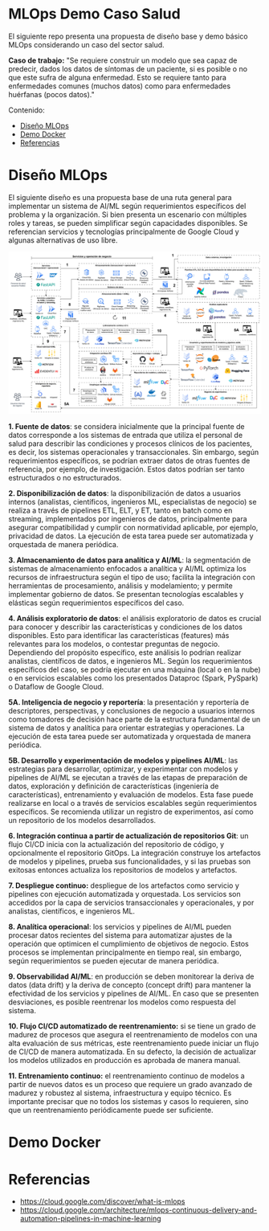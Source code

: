 # MLOps Demo Caso Salud

El siguiente repo presenta una propuesta de diseño base y demo básico MLOps considerando un caso del sector salud.

**Caso de trabajo:** "Se requiere construir un modelo que sea capaz de predecir, dados los datos de síntomas de un paciente, si es posible o no que este sufra de alguna enfermedad. Esto se requiere tanto para enfermedades comunes (muchos datos) como para enfermedades huérfanas (pocos datos)."

Contenido:
- [Diseño MLOps](#diseño-mlops)
- [Demo Docker](#demo-docker)
- [Referencias](#referencias)


# Diseño MLOps

El siguiente diseño es una propuesta base de una ruta general para implementar un sistema de AI/ML según requerimientos específicos del problema y la organización. Si bien presenta un escenario con múltiples roles y tareas, se pueden simplificar según capacidades disponibles. Se referencian servicios y tecnologías principalmente de Google Cloud y algunas alternativas de uso libre.

![](assets/images/diagrama-propuesta-base.jpg)

**1. Fuente de datos**: se considera inicialmente que la principal fuente de datos corresponde a los sistemas de entrada que utiliza el personal de salud para describir las condiciones y procesos clínicos de los pacientes, es decir, los sistemas operacionales y transaccionales. Sin embargo, según requerimientos específicos, se podrían extraer datos de otras fuentes de referencia, por ejemplo, de investigación. Estos datos podrían ser tanto estructurados o no estructurados.

**2. Disponibilización de datos**: la disponibilización de datos a usuarios internos (analistas, científicos, ingenieros ML, especialistas de negocio) se realiza a través de pipelines ETL, ELT, y ET, tanto en batch como en streaming, implementados por ingenieros de datos, principalmente para asegurar compatibilidad y cumplir con normatividad aplicable, por ejemplo, privacidad de datos. La ejecución de esta tarea puede ser automatizada y orquestada de manera periódica.

**3. Almacenamiento de datos para analítica y AI/ML**: la segmentación de sistemas de almacenamiento enfocados a analítica y AI/ML optimiza los recursos de infraestructura según el tipo de uso; facilita la integración con herramientas de procesamiento, análisis y modelamiento; y permite implementar gobierno de datos. Se presentan tecnologías escalables y elásticas según requerimientos específicos del caso.

**4. Análisis exploratorio de datos**: el análisis exploratorio de datos es crucial para conocer y describir las características y condiciones de los datos disponibles. Esto para identificar las características (features) más relevantes para los modelos, o contestar preguntas de negocio. Dependiendo del propósito específico, este análisis lo podrían realizar analistas, científicos de datos, e ingenieros ML. Según los requerimientos específicos del caso, se podría ejecutar en una máquina (local o en la nube) o en servicios escalables como los presentados Dataproc (Spark, PySpark) o Dataflow de Google Cloud.

**5A. Inteligencia de negocio y reportería**: la presentación y reportería de descriptores, perspectivas, y conclusiones de negocio a usuarios internos como tomadores de decisión hace parte de la estructura fundamental de un sistema de datos y analítica para orientar estrategias y operaciones. La ejecución de esta tarea puede ser automatizada y orquestada de manera periódica.

**5B. Desarrollo y experimentación de modelos y pipelines AI/ML**: las estrategias para desarrollar, optimizar, y experimentar con modelos y pipelines de AI/ML se ejecutan a través de las etapas de preparación de datos, exploración y definición de características (ingeniería de características), entrenamiento y evaluación de modelos. Esta fase puede realizarse en local o a través de servicios escalables según requerimientos específicos. Se recomienda utilizar un registro de experimentos, así como un repositorio de los modelos desarrollados.

**6. Integración continua a partir de actualización de repositorios Git**: un flujo CI/CD inicia con la actualización del repositorio de código, y opcionalmente el repositorio GitOps. La integración construye los artefactos de modelos y pipelines, prueba sus funcionalidades, y si las pruebas son exitosas entonces actualiza los repositorios de modelos y artefactos.

**7. Despliegue continuo:** despliegue de los artefactos como servicio y pipelines con ejecución automatizada y orquestada. Los servicios son accedidos por la capa de servicios transaccionales y operacionales, y por analistas, científicos, e ingenieros ML.

**8. Analítica operacional**: los servicios y pipelines de AI/ML pueden procesar datos recientes del sistema para automatizar ajustes de la operación que optimicen el cumplimiento de objetivos de negocio. Estos procesos se implementan principalmente en tiempo real, sin embargo, según requerimientos se pueden ejecutar de manera periódica.

**9. Observabilidad AI/ML**: en producción se deben monitorear la deriva de datos (data drift) y la deriva de concepto (concept drift) para mantener la efectividad de los servicios y pipelines de AI/ML. En caso que se presenten desviaciones, es posible reentrenar los modelos como respuesta del sistema.

**10. Flujo CI/CD automatizado de reentrenamiento:** si se tiene un grado de madurez de procesos que asegura el reentrenamiento de modelos con una alta evaluación de sus métricas, este reentrenamiento puede iniciar un flujo de CI/CD de manera automatizada. En su defecto, la decisión de actualizar los modelos utilizados en producción es aprobada de manera manual.

**11. Entrenamiento continuo:** el reentrenamiento continuo de modelos a partir de nuevos datos es un proceso que requiere un grado avanzado de madurez y robustez al sistema, infraestructura y equipo técnico. Es importante precisar que no todos los sistemas y casos lo requieren, sino que un reentrenamiento periódicamente puede ser suficiente.


# Demo Docker



# Referencias

- https://cloud.google.com/discover/what-is-mlops
- https://cloud.google.com/architecture/mlops-continuous-delivery-and-automation-pipelines-in-machine-learning
